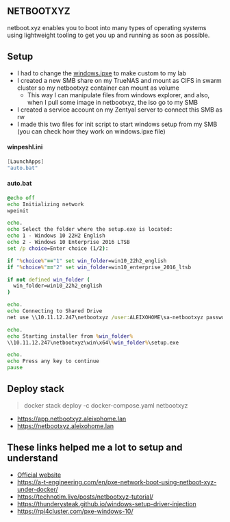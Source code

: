 ## NETBOOTXYZ
netboot.xyz enables you to boot into many types of operating systems using lightweight tooling to get you up and running as soon as possible.

## Setup
- I had to change the [windows.ipxe](windows.ipxe) to make custom to my lab
- I created a new SMB share on my TrueNAS and mount as CIFS in swarm cluster so my netbootxyz container can mount as volume
  - This way I can manipulate files from windows explorer, and also, when I pull some image in netbootxyz, the iso go to my SMB
- I created a service account on my Zentyal server to connect this SMB as rw
- I made this two files for init script to start windows setup from my SMB (you can check how they work on windows.ipxe file)
#### winpeshl.ini
```powershell
[LaunchApps]
"auto.bat"
```
#### auto.bat
```cmd
@echo off
echo Initializing network
wpeinit

echo.
echo Select the folder where the setup.exe is located:
echo 1 - Windows 10 22H2 English
echo 2 - Windows 10 Enterprise 2016 LTSB
set /p choice=Enter choice (1/2): 

if "%choice%"=="1" set win_folder=win10_22h2_english
if "%choice%"=="2" set win_folder=win10_enterprise_2016_ltsb

if not defined win_folder (
  win_folder=win10_22h2_english
)

echo.
echo Connecting to Shared Drive
net use \\10.11.12.247\netbootxyz /user:ALEIXOHOME\sa-netbootxyz password

echo.
echo Starting installer from %win_folder%
\\10.11.12.247\netbootxyz\win\x64\%win_folder%\setup.exe

echo.
echo Press any key to continue
pause

```
## Deploy stack
> docker stack deploy -c docker-compose.yaml netbootxyz
- https://app.netbootxyz.aleixohome.lan
- https://netbootxyz.aleixohome.lan

## These links helped me a lot to setup and understand 
- [Official website](https://netboot.xyz/)
- https://a-t-engineering.com/en/pxe-network-boot-using-netboot-xyz-under-docker/
- https://technotim.live/posts/netbootxyz-tutorial/
- https://thunderysteak.github.io/windows-setup-driver-injection
- https://rpi4cluster.com/pxe-windows-10/
